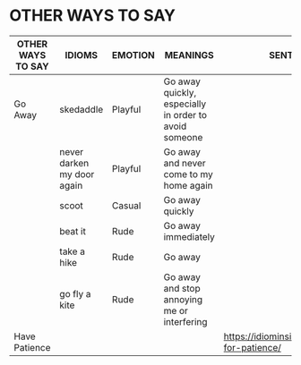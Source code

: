 # OTHER WAYS TO SAY

| **OTHER WAYS TO SAY** | **IDIOMS**  | **EMOTION** | **MEANINGS**  | **SENTENCE** |
|--------|----------|----------|--------|----------|
| Go Away | skedaddle | Playful | Go away quickly, especially in order to avoid someone | |
| | never darken my door again  | Playful | Go away and never come to my home again | |
| | scoot | Casual  | Go away quickly | |
| | beat it | Rude  | Go away immediately | |
| | take a hike | Rude  | Go away | |
| | go fly a kite | Rude  | Go away and stop annoying me or interfering | |
| Have Patience |  |  |  | https://idiominsider.com/idioms-for-patience/ |
